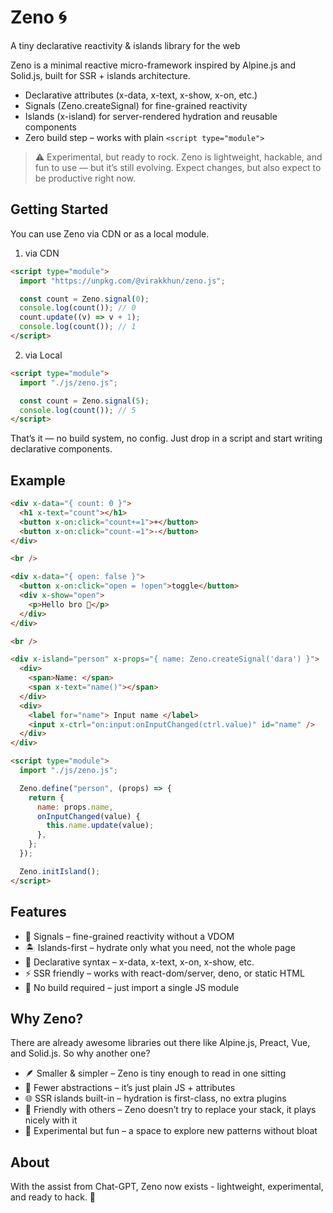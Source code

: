 # Zeno 🌀

A tiny declarative reactivity & islands library for the web

Zeno is a minimal reactive micro-framework inspired by Alpine.js and Solid.js, built for SSR + islands architecture.

- Declarative attributes (x-data, x-text, x-show, x-on, etc.)
- Signals (Zeno.createSignal) for fine-grained reactivity
- Islands (x-island) for server-rendered hydration and reusable components
- Zero build step – works with plain `<script type="module">`

> ⚠️ Experimental, but ready to rock.
> Zeno is lightweight, hackable, and fun to use — but it’s still evolving. Expect changes, but also expect to be productive right now.

## Getting Started

You can use Zeno via CDN or as a local module.

1. via CDN

```html
<script type="module">
  import "https://unpkg.com/@virakkhun/zeno.js";

  const count = Zeno.signal(0);
  console.log(count()); // 0
  count.update((v) => v + 1);
  console.log(count()); // 1
</script>
```

2. via Local

```html
<script type="module">
  import "./js/zeno.js";

  const count = Zeno.signal(5);
  console.log(count()); // 5
</script>
```

That’s it — no build system, no config. Just drop in a script and start writing declarative components.

## Example

```html
<div x-data="{ count: 0 }">
  <h1 x-text="count"></h1>
  <button x-on:click="count+=1">+</button>
  <button x-on:click="count-=1">-</button>
</div>

<br />

<div x-data="{ open: false }">
  <button x-on:click="open = !open">toggle</button>
  <div x-show="open">
    <p>Hello bro 👋</p>
  </div>
</div>

<br />

<div x-island="person" x-props="{ name: Zeno.createSignal('dara') }">
  <div>
    <span>Name: </span>
    <span x-text="name()"></span>
  </div>
  <div>
    <label for="name"> Input name </label>
    <input x-ctrl="on:input:onInputChanged(ctrl.value)" id="name" />
  </div>
</div>

<script type="module">
  import "./js/zeno.js";

  Zeno.define("person", (props) => {
    return {
      name: props.name,
      onInputChanged(value) {
        this.name.update(value);
      },
    };
  });

  Zeno.initIsland();
</script>
```

## Features

- 🎯 Signals – fine-grained reactivity without a VDOM
- 🏝️ Islands-first – hydrate only what you need, not the whole page
- 🧩 Declarative syntax – x-data, x-text, x-on, x-show, etc.
- ⚡ SSR friendly – works with react-dom/server, deno, or static HTML
- 🚫 No build required – just import a single JS module

## Why Zeno?

There are already awesome libraries out there like Alpine.js, Preact, Vue, and Solid.js. So why another one?

- 🪶 Smaller & simpler – Zeno is tiny enough to read in one sitting
- 🎨 Fewer abstractions – it’s just plain JS + attributes
- 🌐 SSR islands built-in – hydration is first-class, no extra plugins
- 🤝 Friendly with others – Zeno doesn’t try to replace your stack, it plays nicely with it
- 🔬 Experimental but fun – a space to explore new patterns without bloat

## About

With the assist from Chat-GPT, Zeno now exists - lightweight, experimental, and ready to hack. 🤟
